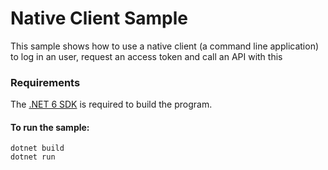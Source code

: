# Native Client Sample
This sample shows how to use a native client (a command line application) to log in an user, request an access token and call an API with this



### Requirements

The [.NET 6 SDK](https://dotnet.microsoft.com/en-us/download/dotnet/6.0) is required to build the program.

#### To run the sample:
```
dotnet build
dotnet run
```
